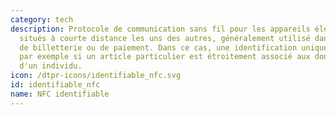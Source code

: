 ```yaml
---
category: tech
description: Protocole de communication sans fil pour les appareils électroniques
  situés à courte distance les uns des autres, généralement utilisé dans les systémes
  de billetterie ou de paiement. Dans ce cas, une identification unique est possible,
  par exemple si un article particulier est étroitement associé aux données personnelles
  d'un individu. 
icon: /dtpr-icons/identifiable_nfc.svg
id: identifiable_nfc
name: NFC identifiable
---
```

